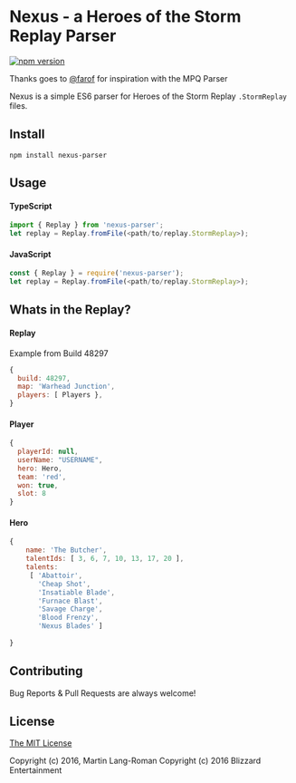 # Nexus - a Heroes of the Storm Replay Parser
[![npm version](https://badge.fury.io/js/nexus-parser.svg)](https://badge.fury.io/js/nexus-parser)

Thanks goes to [@farof](https://github.com/Farof)  for inspiration with the MPQ Parser  

Nexus is a simple ES6 parser for Heroes of the Storm Replay `.StormReplay` files.

## Install

`npm install nexus-parser`


## Usage

#### TypeScript
```typescript
import { Replay } from 'nexus-parser';
let replay = Replay.fromFile(<path/to/replay.StormReplay>);
```

#### JavaScript
```js
const { Replay } = require('nexus-parser');
let replay = Replay.fromFile(<path/to/replay.StormReplay>);
```

## Whats in the Replay?

#### Replay

Example from Build 48297 

```js
{
  build: 48297,
  map: 'Warhead Junction',
  players: [ Players },
}
```


#### Player

```js
{
  playerId: null,
  userName: "USERNAME",
  hero: Hero,
  team: 'red',
  won: true,
  slot: 8 
}
```

#### Hero

```js
{
    name: 'The Butcher',
    talentIds: [ 3, 6, 7, 10, 13, 17, 20 ],
    talents:
     [ 'Abattoir',
       'Cheap Shot',
       'Insatiable Blade',
       'Furnace Blast',
       'Savage Charge',
       'Blood Frenzy',
       'Nexus Blades' ] 
  
}
```

## Contributing

Bug Reports & Pull Requests are always welcome!

## License

[The MIT License](http://opensource.org/licenses/MIT)

Copyright (c) 2016, Martin Lang-Roman
Copyright (c) 2016 Blizzard Entertainment

